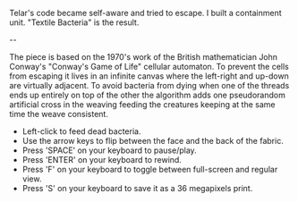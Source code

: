 Telar's code became self-aware and tried to escape. I built a containment unit. "Textile Bacteria" is the result.

--

The piece is based on the 1970's work of the British mathematician John Conway's "Conway's Game of Life" cellular automaton. To prevent the cells from escaping it lives in an infinite canvas where the left-right and up-down are virtually adjacent. To avoid bacteria from dying when one of the threads ends up entirely on top of the other the algorithm adds one pseudorandom artificial cross in the weaving feeding the creatures keeping at the same time the weave consistent.

- Left-click to feed dead bacteria.
- Use the arrow keys to flip between the face and the back of the fabric.
- Press 'SPACE' on your keyboard to pause/play. 
- Press 'ENTER' on your keyboard to rewind. 
- Press 'F' on your keyboard to toggle between full-screen and regular view. 
- Press 'S' on your keyboard to save it as a 36 megapixels print.